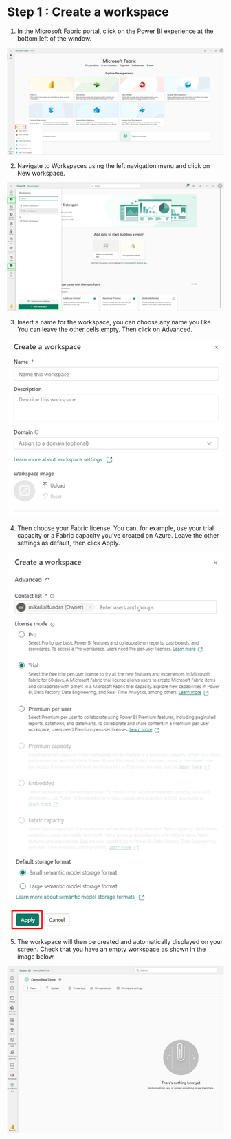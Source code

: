 # Step 1 : Create a workspace

1. In the Microsoft Fabric portal, click on the Power BI experience at the bottom left of the window.

![Microsoft Fabric Portal Home](images/fabric_portal_home.png)

2. Navigate to Workspaces using the left navigation menu and click on New workspace.

![Navigating to Workspaces in Fabric](images/create_workspace.png)

3. Insert a name for the workspace, you can choose any name you like. You can leave the other cells empty. Then click on Advanced.

![Create a workspace](images/create_workspace_tab.png)

4. Then choose your Fabric license. You can, for example, use your trial capacity or a Fabric capacity you've created on Azure. Leave the other settings as default, then click Apply.

![Workspace advanced settings](images/create_workspace_advanced_tab.png)

5. The workspace will then be created and automatically displayed on your screen. Check that you have an empty workspace as shown in the image below.

![Created workspace](images/empty_workspace.png)

